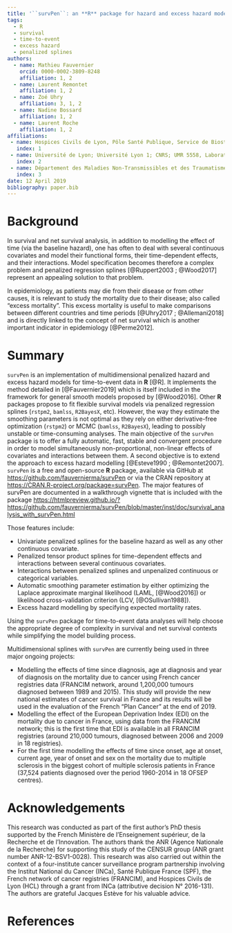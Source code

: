 ```yaml
---
title: '``survPen``: an **R** package for hazard and excess hazard modelling with multidimensional penalized splines'
tags:
  - R
  - survival
  - time-to-event
  - excess hazard
  - penalized splines
authors:
  - name: Mathieu Fauvernier
    orcid: 0000-0002-3809-8248
    affiliation: 1, 2
  - name: Laurent Remontet
    affiliation: 1, 2
  - name: Zoé Uhry
    affiliation: 3, 1, 2
  - name: Nadine Bossard
    affiliation: 1, 2
  - name: Laurent Roche
    affiliation: 1, 2
affiliations:
 - name: Hospices Civils de Lyon, Pôle Santé Publique, Service de Biostatistique - Bioinformatique, Lyon, France
   index: 1
 - name: Université de Lyon; Université Lyon 1; CNRS; UMR 5558, Laboratoire de Biométrie et Biologie Évolutive, Équipe Biostatistique-Santé, Villeurbanne, France
   index: 2
 - name: Département des Maladies Non-Transmissibles et des Traumatismes, Santé Publique France, Saint-Maurice, France
   index: 3
date: 12 April 2019
bibliography: paper.bib
---
```


# Background


In survival and net survival analysis, in addition to modelling the effect of time (via the baseline hazard), 
one has often to deal with several continuous covariates and model their functional forms, their time-dependent 
effects, and their interactions. Model specification becomes therefore a complex problem and penalized regression 
splines [@Ruppert2003 ; @Wood2017] represent an appealing solution to that problem.

In epidemiology, as patients may die from their disease or from other causes, it is relevant to study the mortality 
due to their disease; also called “excess mortality”. This excess mortality is useful to make comparisons between 
different countries and time periods [@Uhry2017 ; @Allemani2018] and is directly linked to the concept 
of net survival which is another important indicator in epidemiology [@Perme2012]. 



# Summary

``survPen`` is an implementation of multidimensional penalized hazard and excess hazard models 
for time-to-event data in **R** [@R]. It implements the method detailed in 
[@Fauvernier2019] which is itself included in the framework for general smooth models 
proposed by [@Wood2016].
Other **R** packages propose to fit flexible survival models via penalized regression splines 
(``rstpm2``, ``bamlss``, ``R2BayesX``, etc). However, the way they estimate the smoothing parameters is not optimal
as they rely on either derivative-free optimization (``rstpm2``) or MCMC (``bamlss``, ``R2BayesX``), leading to possibly
unstable or time-consuming analyses.
The main objective of the ``survPen`` package is to offer a fully automatic, fast, stable and convergent 
procedure in order to model simultaneously non-proportional, non-linear effects of covariates and 
interactions between them. A second objective is to extend the approach to excess hazard modelling 
[@Esteve1990 ; @Remontet2007].
``survPen`` is a free and open-source **R** package, available via GitHub at https://github.com/fauvernierma/survPen or via
the CRAN repository at https://CRAN.R-project.org/package=survPen. 
The major features of survPen are documented in a walkthrough vignette that is included with the package 
https://htmlpreview.github.io/?https://github.com/fauvernierma/survPen/blob/master/inst/doc/survival_analysis_with_survPen.html

Those features include:

 - Univariate penalized splines for the baseline hazard as well as any other continuous covariate.
 - Penalized tensor product splines for time-dependent effects and interactions between several 
 continuous covariates.
 - Interactions between penalized splines and unpenalized continuous or categorical variables.
 - Automatic smoothing parameter estimation by either optimizing the Laplace approximate marginal 
 likelihood (LAML, [@Wood2016]) or likelihood cross-validation criterion (LCV, [@OSullivan1988]).
 - Excess hazard modelling by specifying expected mortality rates.

Using the ``survPen`` package for time-to-event data analyses will help choose the appropriate degree of 
complexity in survival and net survival contexts while simplifying the model building process.


Multidimensional splines with ``survPen`` are currently being used in three major ongoing projects:

 - Modelling the effects of time since diagnosis, age at diagnosis and year of diagnosis on the mortality 
 due to cancer using French cancer registries data (FRANCIM network, around 1,200,000 tumours diagnosed 
 between 1989 and 2015). This study will provide the new national estimates of cancer survival in France and 
 its results will be used in the evaluation of the French “Plan Cancer” at the end of 2019.
 - Modelling the effect of the European Deprivation Index (EDI) on the mortality due to cancer in France, using 
 data from the FRANCIM network; this is the first time that EDI is available in all FRANCIM registries 
 (around 210,000 tumours, diagnosed between 2006 and 2009 in 18 registries).
 - For the first time modelling the effects of time since onset, age at onset, current age, year of onset and 
 sex on the mortality due to multiple sclerosis in the biggest cohort of multiple sclerosis patients in France 
 (37,524 patients diagnosed over the period 1960-2014 in 18 OFSEP centres).



# Acknowledgements
This research was conducted as part of the first author’s PhD thesis supported by the French Ministère 
de lʼEnseignement supérieur, de la Recherche et de lʼInnovation. The authors thank the ANR (Agence 
Nationale de la Recherche) for supporting this study of the CENSUR group (ANR grant number ANR-12-BSV1-0028). 
This research was also carried out within the context of a four-institute cancer surveillance program 
partnership involving the Institut National du Cancer (INCa), Santé Publique France (SPF), the French 
network of cancer registries (FRANCIM), and Hospices Civils de Lyon (HCL) through a grant from INCa 
(attributive decision N° 2016-131). The authors are grateful Jacques Estève for his valuable advice.


# References















